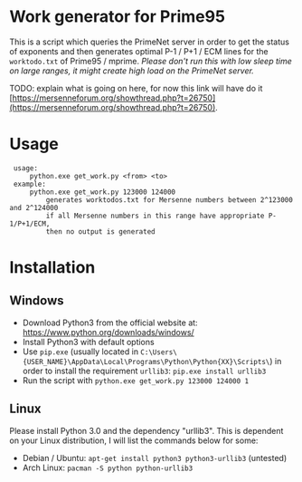 # Work generator for Prime95
This is a script which queries the PrimeNet server in order to get the status of exponents and then generates optimal P-1 / P+1 / ECM lines for the ```worktodo.txt``` of Prime95 / mprime. 
*Please don't run this with low sleep time on large ranges, it might create high load on the PrimeNet server.*

TODO: explain what is going on here, for now this link will have do it [https://mersenneforum.org/showthread.php?t=26750](https://mersenneforum.org/showthread.php?t=26750).

# Usage

```
 usage:
     python.exe get_work.py <from> <to>
 example:
     python.exe get_work.py 123000 124000
         generates worktodos.txt for Mersenne numbers between 2^123000 and 2^124000
         if all Mersenne numbers in this range have appropriate P-1/P+1/ECM,
         then no output is generated
```

# Installation

## Windows

* Download Python3 from the official website at: https://www.python.org/downloads/windows/
* Install Python3 with default options
* Use ```pip.exe``` (usually located in ```C:\Users\{USER_NAME}\AppData\Local\Programs\Python\Python{XX}\Scripts\```) in order to install the requirement ```urllib3```: ```pip.exe install urllib3```
* Run the script with ```python.exe get_work.py 123000 124000 1```

## Linux

Please install Python 3.0 and the dependency "urllib3". This is dependent on your Linux distribution, I will list the commands below for some:

* Debian / Ubuntu: ```apt-get install python3 python3-urllib3``` (untested)
* Arch Linux: ```pacman -S python python-urllib3```
